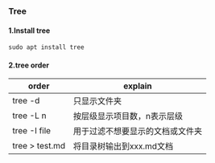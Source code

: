 ### Tree
#### 1.Install tree
`sudo apt install tree`

#### 2.tree order
| order | explain|
|---|---|
|tree -d| 只显示文件夹|
|tree -L n|按层级显示项目数，n表示层级|
|tree -I file|用于过滤不想要显示的文档或文件夹|
|tree > test.md|将目录树输出到xxx.md文档|
